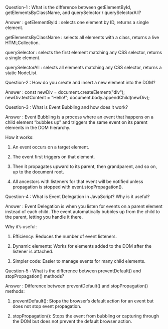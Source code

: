 Question-1 : What is the difference between getElementById, getElementsByClassName, and querySelector / querySelectorAll?

Answer : getElementById : selects one element by ID, returns a single element.

 getElementsByClassName : selects all elements with a class, returns a live HTMLCollection.
 
 querySelector : selects the first element matching any CSS selector, returns a single element.
 
 querySelectorAll : selects all elements matching any CSS selector, returns a static NodeList.



Question-2 : How do you create and insert a new element into the DOM?

Answer : const newDiv = document.createElement("div");
         newDiv.textContent = "Hello!";
         document.body.appendChild(newDiv);



Question-3 : What is Event Bubbling and how does it work?

Answer : Event Bubbling is a process where an event that happens on a child element “bubbles up” and triggers the same event on its parent elements in the DOM hierarchy.

 How it works: 
   1. An event occurs on a target element.
 
   2. The event first triggers on that element.
      
   3. Then it propagates upward to its parent, then grandparent, and so on, up to the document root.
      
   4. All ancestors with listeners for that event will be notified unless propagation is stopped with event.stopPropagation().
      


Question-4 : What is Event Delegation in JavaScript? Why is it useful?

Answer : Event Delegation is when you listen for events on a parent element instead of each child. The event automatically bubbles up from the child to the parent, letting you handle it there.

   Why it’s useful: 
   1. Efficiency: Reduces the number of event listeners.
  
   2. Dynamic elements: Works for elements added to the DOM after the listener is attached.
  
   3. Simpler code: Easier to manage events for many child elements.



Question-5 : What is the difference between preventDefault() and stopPropagation() methods?

Answer : 
Difference between preventDefault() and stopPropagation() methods:

1. preventDefault(): Stops the browser’s default action for an event but does not stop event propagation.

2. stopPropagation(): Stops the event from bubbling or capturing through the DOM but does not prevent the default browser action.
         
    
         
